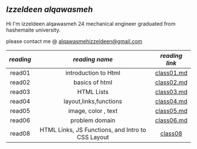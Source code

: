 ## ***Izzeldeen alqawasmeh***

Hi I'm izzeldeen alqawasmeh 24 mechanical engineer graduated from hashemaite university. 

please contact me @ [alqawasmehizzeldeen@gmail.com](alqawasmehizzeldeen@gmail.com)

|***reading***| ***reading name*** |***reading link*** |
|:---:        |:---:               |:---:              |
|read01       |introduction to Html|[class01.md](https://izzeldeen01.github.io/readingnotes201/class01)|
|read02       |basics of html      |[class02.md](https://izzeldeen01.github.io/readingnotes201/class03)|        
|read03       |HTML Lists          |[class03.md](https://izzeldeen01.github.io/readingnotes201/class03)|
|read04       |layout,links,functions|[class04.md](https://izzeldeen01.github.io/readingnotes201/class04)| 
|read05       |image, color , text |[class05.md](https://izzeldeen01.github.io/readingnotes201/class05)| 
|read06       |problem domain      | [class06.md](https://izzeldeen01.github.io/readingnotes201/read06)|
|read08       | HTML Links, JS Functions, and Intro to CSS Layout| [class08](https://izzeldeen01.github.io/readingnotes201/read08)|
